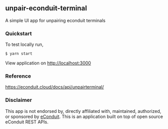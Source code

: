 ## unpair-econduit-terminal

A simple UI app for unpairing econduit terminals

### Quickstart

To test locally run,

```
$ yarn start
```

View application on [http://localhost:3000](http://localhost:3000)

### Reference

https://econduit.cloud/docs/api/unpairterminal/

### Disclaimer

This app is not endorsed by, directly affiliated with, maintained, authorized, or sponsored by [eConduit](https://econduit.cloud/). This is an application built on top of open source eConduit REST APIs.
